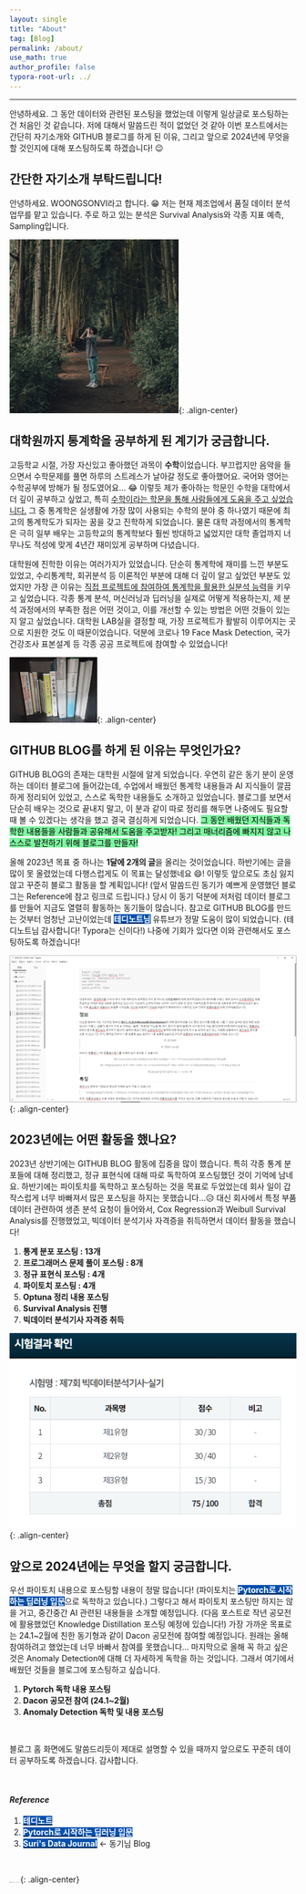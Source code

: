 ```yaml
---
layout: single
title: "About"
tag: [Blog]
permalink: /about/
use_math: true
author_profile: false
typora-root-url: ../
---
```

-----
안녕하세요. 그 동안 데이터와 관련된 포스팅을 했었는데 이렇게 일상글로 포스팅하는 건 처음인 것 같습니다. 저에 대해서 말씀드린 적이 없었던 것 같아 이번 포스트에서는 간단히 자기소개와 GITHUB 블로그를 하게 된 이유, 그리고 앞으로 2024년에 무엇을 할 것인지에 대해 포스팅하도록 하겠습니다! 😉

## 간단한 자기소개 부탁드립니다!

안녕하세요. WOONGSONVI라고 합니다. 😁 저는 현재 제조업에서 품질 데이터 분석 업무를 맡고 있습니다. 주로 하고 있는 분석은 Survival Analysis와 각종 지표 예측, Sampling입니다.

<img src="/images/2023-12-25-MISC2/image-20231225120128090.png" alt="image-20231225120128090" style="zoom:50%;" />{: .align-center}

## 대학원까지 통계학을 공부하게 된 계기가 궁금합니다.

고등학교 시절, 가장 자신있고 좋아했던 과목이 **수학**이었습니다. 부끄럽지만 음악을 들으면서 수학문제를 풀면 하루의 스트레스가 날아갈 정도로 좋아했어요. 국어와 영어는 수학공부에 방해가 될 정도였어요... 😂 이렇듯 제가 좋아하는 학문인 수학을 대학에서 더 깊이 공부하고 싶었고, 특히 <u>수학이라는 학문을 통해 사람들에게 도움을 주고 싶었습니다.</u> 그 중 통계학은 실생활에 가장 많이 사용되는 수학의 분야 중 하나였기 때문에 최고의 통계학도가 되자는 꿈을 갖고 진학하게 되었습니다. 물론 대학 과정에서의 통계학은 극히 일부 배우는 고등학교의 통계학보다 훨씬 방대하고 넓었지만 대학 졸업까지 너무나도 적성에 맞게 4년간 재미있게 공부하며 다녔습니다.

대학원에 진학한 이유는 여러가지가 있었습니다. 단순히 통계학에 재미를 느낀 부분도 있었고, 수리통계학, 회귀분석 등 이론적인 부분에 대해 더 깊이 알고 싶었던 부분도 있었지만 가장 큰 이유는 <u>직접 프로젝트에 참여하여 통계학을 활용한 실분석 능력</u>을 키우고 싶었습니다. 각종 통계 분석, 머신러닝과 딥러닝을 실제로 어떻게 적용하는지, 제 분석 과정에서의 부족한 점은 어떤 것이고, 이를 개선할 수 있는 방법은 어떤 것들이 있는지 알고 싶었습니다. 대학원 LAB실을 결정할 때, 가장 프로젝트가 활발히 이루어지는 곳으로 지원한 것도 이 때문이었습니다. 덕분에 코로나 19 Face Mask Detection, 국가건강조사 표본설계 등 각종 공공 프로젝트에 참여할 수 있었습니다!

<img src="/images/2023-12-25-MISC2/20231225_120717.jpg" alt="20231225_120717" style="zoom: 15%;" />{: .align-center}

## GITHUB BLOG를 하게 된 이유는 무엇인가요?

GITHUB BLOG의 존재는 대학원 시절에 알게 되었습니다. 우연히 같은 동기 분이 운영하는 데이터 블로그에 들어갔는데, 수업에서 배웠던 통계학 내용들과 AI 지식들이 깔끔하게 정리되어 있었고, 스스로 독학한 내용들도 소개하고 있었습니다. 블로그를 보면서 단순히 배우는 것으로 끝내지 말고, 이 분과 같이 따로 정리를 해두면 나중에도 필요할 때 볼 수 있겠다는 생각을 했고 결국 결심하게 되었습니다. <mark style='background-color: #7ff5a0'>그 동안 배웠던 지식들과 독학한 내용들을 사람들과 공유해서 도움을 주고받자! 그리고 매너리즘에 빠지지 않고 나 스스로 발전하기 위해 블로그를 만들자!</mark>

올해 2023년 목표 중 하나는 **1달에 2개의 글**을 올리는 것이었습니다. 하반기에는 글을 많이 못 올렸었는데 다행스럽게도 이 목표는 달성했네요 😄! 이렇듯 앞으로도 초심 잃지 않고 꾸준히 블로그 활동을 할 계획입니다! (앞서 말씀드린 동기가 예쁘게 운영했던 블로그는 Reference에 참고 링크로 드립니다.) 당시 이 동기 덕분에 저처럼 데이터 블로그를 만들어 지금도 열렬히 활동하는 동기들이 많습니다. 참고로 GITHUB BLOG를 만드는 것부터 엄청난 고난이었는데 <mark style='background-color: #0550ae'><b><a href='https://www.youtube.com/@teddynote/featured'><font color="white">테디노트님</font></a></b></mark> 유튜브가 정말 도움이 많이 되었습니다. (테디노트님 감사합니다! Typora는 신이다!) 나중에 기회가 있다면 이와 관련해서도 포스팅하도록 하겠습니다!

<img src="/images/2023-12-25-MISC2/image-20231225145707280.png" alt="image-20231225145707280" style="zoom: 67%;" />{: .align-center}

## 2023년에는 어떤 활동을 했나요?

2023년 상반기에는 GITHUB BLOG 활동에 집중을 많이 했습니다. 특히 각종 통계 분포들에 대해 정리했고, 정규 표현식에 대해 따로 독학하여 포스팅했던 것이 기억에 남네요. 하반기에는 파이토치를 독학하고 포스팅하는 것을 목표로 두었었는데 회사 일이 갑작스럽게 너무 바빠져서 많은 포스팅을 하지는 못했습니다...😥 대신 회사에서 특정 부품 데이터 관련하여 생존 분석 요청이 들어와서, Cox Regression과 Weibull Survival Analysis를 진행했었고, 빅데이터 분석기사 자격증을 취득하면서 데이터 활동을 했습니다!

1. **통계 분포 포스팅 : 13개**
2. **프로그래머스 문제 풀이 포스팅 : 8개**
3. **정규 표현식 포스팅 : 4개**
4. **파이토치 포스팅 : 4개**
5. **Optuna 정리 내용 포스팅**
6. **Survival Analysis 진행**
7. **빅데이터 분석기사 자격증 취득**

![image-20231225162243275](/images/2023-12-25-MISC2/image-20231225162243275.png){: .align-center}

## 앞으로 2024년에는 무엇을 할지 궁금합니다.

우선 파이토치 내용으로 포스팅할 내용이 정말 많습니다! (파이토치는 <mark style='background-color: #0550ae'><b><a href='https://wikidocs.net/book/2788'><font color="white">Pytorch로 시작하는 딥러닝 입문</font></a></b></mark>으로 독학하고 있습니다.) 그렇다고 해서 파이토치 포스팅만 하지는 않을 거고, 중간중간 AI 관련된 내용들을 소개할 예정입니다. (다음 포스트로 작년 공모전에 활용했었던 Knowledge Distillation 포스팅 예정에 있습니다!) 가장 가까운 목표로는 24.1~2월에 친한 동기형과 같이 Dacon 공모전에 참여할 예정입니다. 원래는 올해 참여하려고 했었는데 너무 바빠서 참여를 못했습니다... 마지막으로 올해 꼭 하고 싶은 것은 Anomaly Detection에 대해 더 자세하게 독학을 하는 것입니다. 그래서 여기에서 배웠던 것들을 블로그에 포스팅하고 싶습니다.

1. **Pytorch 독학 내용 포스팅**
2. **Dacon 공모전 참여 (24.1~2월)**
3. **Anomaly Detection 독학 및 내용 포스팅**

<br>

블로그 홈 화면에도 말씀드리듯이 제대로 설명할 수 있을 때까지 앞으로도 꾸준히 데이터 공부하도록 하겠습니다. 감사합니다.

<br>

#### *Reference*

1. <mark style='background-color: #0550ae'><b><a href='https://www.youtube.com/@teddynote/featured'><font color="white">테디노트</font></a></b></mark>
1. <mark style='background-color: #0550ae'><b><a href='https://wikidocs.net/book/2788'><font color="white">Pytorch로 시작하는 딥러닝 입문</font></a></b></mark>
1. <mark style='background-color: #0550ae'><b><a href='https://soohee410.github.io/'><font color="white">Suri's Data Journal</font></a></b></mark> <- 동기님 Blog

<br>

<img src="https://user-images.githubusercontent.com/37182279/216820587-4617a62e-0565-47f1-9ead-f4cd367572a1.png" alt="DATA_100%_LOGO_LIGHT" style="zoom:10%">{: .align-center}

<br>

<br>